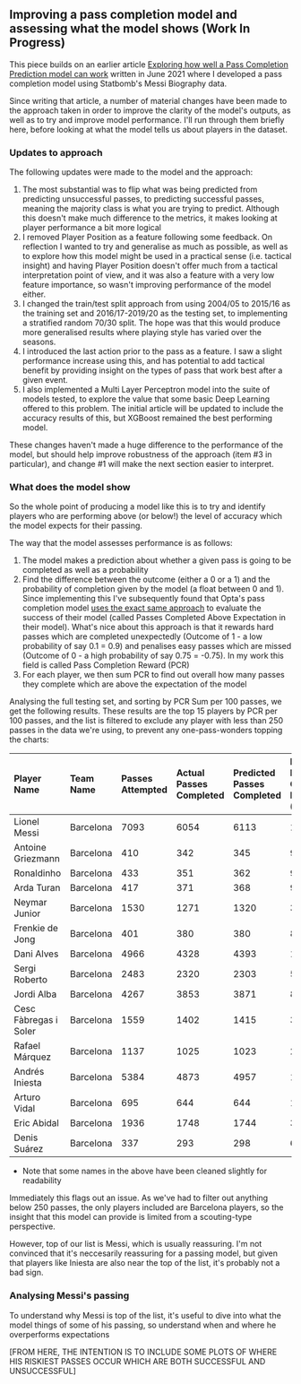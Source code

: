 ## Improving a pass completion model and assessing what the model shows (Work In Progress)

This piece builds on an earlier article [Exploring how well a Pass Completion Prediction model can work](https://cattmooper.github.io/2021-06-30-pass-completion-prediction-model/) written in June 2021 where I developed a pass completion model using Statbomb's Messi Biography data.

Since writing that article, a number of material changes have been made to the approach taken in order to improve the clarity of the model's outputs, as well as to try and improve model performance. I'll run through them briefly here, before looking at what the model tells us about players in the dataset.

### Updates to approach
The following updates were made to the model and the approach:
1. The most substantial was to flip what was being predicted from predicting unsuccessful passes, to predicting successful passes, meaning the majority class is what you are trying to predict. Although this doesn't make much difference to the metrics, it makes looking at player performance a bit more logical
2. I removed Player Position as a feature following some feedback. On reflection I wanted to try and generalise as much as possible, as well as to explore how this model might be used in a practical sense (i.e. tactical insight) and having Player Position doesn't offer much from a tactical interpretation point of view, and it was also a feature with a very low feature importance, so wasn't improving performance of the model either.
3. I changed the train/test split approach from using 2004/05 to 2015/16 as the training set and 2016/17-2019/20 as the testing set, to implementing a stratified random 70/30 split. The hope was that this would produce more generalised results where playing style has varied over the seasons.
4. I introduced the last action prior to the pass as a feature. I saw a slight performance increase using this, and has potential to add tactical benefit by providing insight on the types of pass that work best after a given event.
5. I also implemented a Multi Layer Perceptron model into the suite of models tested, to explore the value that some basic Deep Learning offered to this problem. The initial article will be updated to include the accuracy results of this, but XGBoost remained the best performing model.

These changes haven't made a huge difference to the performance of the model, but should help improve robustness of the approach (item #3 in particular), and change #1 will make the next section easier to interpret.

### What does the model show

So the whole point of producing a model like this is to try and identify players who are performing above (or below!) the level of accuracy which the model expects for their passing.

The way that the model assesses performance is as follows:
1. The model makes a prediction about whether a given pass is going to be completed as well as a probability
2. Find the difference between the outcome (either a 0 or a 1) and the probability of completion given by the model (a float between 0 and 1). Since implementing this I've subsequently found that Opta's pass completion model [uses the exact same approach](https://theanalyst.com/eu/2021/09/expected-pass-completion-explained/) to evaluate the success of their model (called Passes Completed Above Expectation in their model). What's nice about this approach is that it rewards hard passes which are completed unexpectedly (Outcome of 1 - a low probability of say 0.1 = 0.9) and penalises easy passes which are missed (Outcome of 0 - a high probability of say 0.75 = -0.75). In my work this field is called Pass Completion Reward (PCR)
3. For each player, we then sum PCR to find out overall how many passes they complete which are above the expectation of the model

Analysing the full testing set, and sorting by PCR Sum per 100 passes, we get the following results. These results are the top 15 players by PCR per 100 passes, and the list is filtered to exclude any player with less than 250 passes in the data we're using, to prevent any one-pass-wonders topping the charts:

| Player Name | Team Name | Passes Attempted | Actual Passes Completed | Predicted Passes Completed | Raw sum of Pass Completion Reward (PCR) | PCR per 100 passes attempted |
| :----- | :----- | :----- | :----- | :------ | :----- | :----- |
| Lionel Messi | Barcelona | 7093 | 6054 |	6113	| 1685.498563 | 	23.762845 |
| Antoine Griezmann |Barcelona | 410 | 342 | 345 |	95.881281 | 23.385678 |
| Ronaldinho | Barcelona | 433 |	 351 | 362 | 98.512247 |	22.751096 |
| Arda Turan | Barcelona | 417 | 371 | 368 | 93.826063 | 22.500255 |
| Neymar Junior | Barcelona |	1530	| 1271 | 1320 | 322.467408 | 21.076301 |
| Frenkie de Jong | Barcelona |	401 | 380 | 380 | 84.305775 | 21.023884 |
| Dani Alves  | Barcelona | 4966 | 4328 | 4393 | 1036.986024 | 20.881716 |
| Sergi Roberto | Barcelona | 2483 | 2320 | 2303 | 516.886395 | 20.817011 |
| Jordi Alba | Barcelona | 4267 | 3853 |3871 | 881.036320 | 20.647676 |
| Cesc Fàbregas i Soler | Barcelona | 1559 | 1402 | 1415 | 321.39970 | 20.615760 |
| Rafael Márquez | Barcelona | 1137 | 1025 | 1023 | 233.158047 | 20.506425 |
| Andrés Iniesta | Barcelona |	5384 | 4873 | 4957 | 1097.203306 | 20.378962 |
| Arturo Vidal | Barcelona | 695	| 644 |644 | 141.626727 | 20.377946 |
| Eric Abidal | Barcelona |	1936 | 1748 | 1744 | 390.942470 | 20.193309 |
| Denis Suárez	| Barcelona | 337 | 293 | 298 |	67.533659 | 20.039661 |


* Note that some names in the above have been cleaned slightly for readability

Immediately this flags out an issue. As we've had to filter out anything below 250 passes, the only players included are Barcelona players, so the insight that this model can provide is limited from a scouting-type perspective.

However, top of our list is Messi, which is usually reassuring. I'm not convinced that it's neccesarily reassuring for a passing model, but given that players like Iniesta are also near the top of the list, it's probably not a bad sign.

### Analysing Messi's passing
To understand why Messi is top of the list, it's useful to dive into what the model things of some of his passing, so understand when and where he overperforms expectations

[FROM HERE, THE INTENTION IS TO INCLUDE SOME PLOTS OF WHERE HIS RISKIEST PASSES OCCUR WHICH ARE BOTH SUCCESSFUL AND UNSUCCESSFUL]
